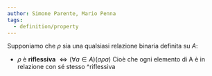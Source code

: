 ```yaml
---
author: Simone Parente, Mario Penna
tags:
  - definition/property
---
```

Supponiamo che $\rho$ sia una qualsiasi relazione binaria definita su $A$:
 - $\rho$ è **riflessiva** $\iff (\forall a \in A)(a \rho a)$
	 Cioè che ogni elemento di A è in relazione con sé stesso ^riflessiva